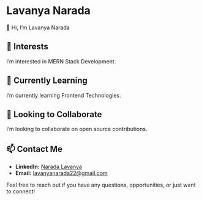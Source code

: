 # Lavanya Narada

👋 Hi, I’m Lavanya Narada

## 👀 Interests
I’m interested in MERN Stack Development.

## 🌱 Currently Learning
I’m currently learning Frontend Technologies.

## 💞️ Looking to Collaborate
I’m looking to collaborate on open source contributions.

## 📫 Contact Me
- **LinkedIn:** [Narada Lavanya](https://www.linkedin.com/in/narada-lavanya)
- **Email:** lavanyanarada22@gmail.com

Feel free to reach out if you have any questions, opportunities, or just want to connect!
